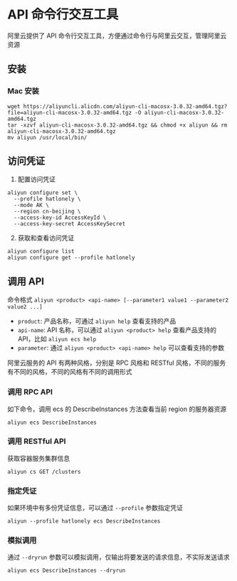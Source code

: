 # API 命令行交互工具

阿里云提供了 API 命令行交互工具，方便通过命令行与阿里云交互，管理阿里云资源

## 安装

### Mac 安装

```shell
wget https://aliyuncli.alicdn.com/aliyun-cli-macosx-3.0.32-amd64.tgz?file=aliyun-cli-macosx-3.0.32-amd64.tgz -O aliyun-cli-macosx-3.0.32-amd64.tgz
tar -xzvf aliyun-cli-macosx-3.0.32-amd64.tgz && chmod +x aliyun && rm aliyun-cli-macosx-3.0.32-amd64.tgz
mv aliyun /usr/local/bin/
```

## 访问凭证

1. 配置访问凭证

```shell
aliyun configure set \
  --profile hatlonely \
  --mode AK \
  --region cn-beijing \
  --access-key-id AccessKeyId \
  --access-key-secret AccessKeySecret
```

2. 获取和查看访问凭证

```shell
aliyun configure list
aliyun configure get --profile hatlonely
```

## 调用 API

命令格式 `aliyun <product> <api-name> [--parameter1 value1 --parameter2 value2 ...]`

- `product`: 产品名称，可通过 `aliyun help` 查看支持的产品
- `api-name`: API 名称，可以通过 `aliyun <product> help` 查看产品支持的 API，比如 `aliyun ecs help`
- `parameter`: 通过 `aliyun <product> <api-name> help` 可以查看支持的参数

阿里云服务的 API 有两种风格，分别是 RPC 风格和 RESTful 风格，不同的服务有不同的风格，不同的风格有不同的调用形式

### 调用 RPC API

如下命令，调用 ecs 的 DescribeInstances 方法查看当前 region 的服务器资源

```shell
aliyun ecs DescribeInstances
```

### 调用 RESTful API

获取容器服务集群信息

```shell
aliyun cs GET /clusters
```

### 指定凭证

如果环境中有多份凭证信息，可以通过 `--profile` 参数指定凭证

```shell
aliyun --profile hatlonely ecs DescribeInstances
```

### 模拟调用

通过 `--dryrun` 参数可以模拟调用，仅输出将要发送的请求信息，不实际发送请求

```shell
aliyun ecs DescribeInstances --dryrun
```
